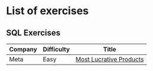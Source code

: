 # List of exercises

## SQL Exercises 

| Company | Difficulty | Title |
|---------|------------|-------|
| Meta | Easy | [Most Lucrative Products](https://platform.stratascratch.com/coding/2119-most-lucrative-products?code_type=3)| 
